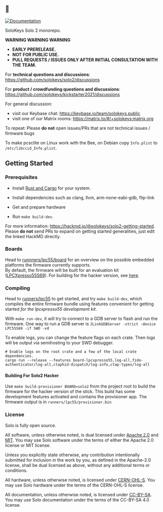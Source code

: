 ## 🐝

[![Documentation][docs-image]][docs-link]

SoloKeys Solo 2 monorepo.

**WARNING WARNING WARNING**
- **EARLY PRERELEASE.**
- **NOT FOR PUBLIC USE.**
- **PULL REQUESTS / ISSUES ONLY AFTER INITIAL CONSULTATION WITH THE TEAM.**



For **technical questions and discussions**: https://github.com/solokeys/solo2/discussions

For **product / crowdfunding questions and discussions**: https://github.com/solokeys/kickstarter2021/discussions

For general discussion:

- visit our Keybase chat: https://keybase.io/team/solokeys.public
- visit one of our Matrix rooms: https://matrix.to/#/+solokeys:matrix.org



To repeat: Please **do not** open issues/PRs that are not technical issues / firmware bugs



To make pcsclite on Linux work with the Bee, on Debian copy `Info.plist` to `/etc/libccid_Info.plist`.

[docs-image]: https://img.shields.io/badge/docs-book-green?style=flat-square
[docs-link]: https://solo-bee.netlify.com

## Getting Started

### Prerequisites

- Install [Rust and Cargo](https://www.rust-lang.org/tools/install) for your system.

- Install dependencies such as clang, llvm, arm-none-eabi-gdb, flip-link

- Get and prepare hardware
- Run `make build-dev`.

For more information: <https://hackmd.io/@solokeys/solo2-getting-started>.
Please **do not** send PRs to expand on getting started generalities, just edit the linked HackMD directly.


### Boards

Head to [runnners/lpc55/board](runners/lpc55/board) for an overview on the possible embedded platforms the firmware
currently supports.  
By default, the firmware will be built for an evaluation kit ([LPCXpresso55S69](https://www.nxp.com/design/development-boards/lpcxpresso-boards/lpcxpresso55s69-development-board:LPC55S69-EVK)).
For building for the hacker version, see [here](#building-for-solo2-hacker).

### Compiling

Head to [runners/lpc55](runners/lpc55) to get started, and try `make build-dev`, which compiles
the entire firmware bundle using features convenient for getting started *for the lpcxpresso55 development kit*.

With `make run-dev`, it will try to connect to a GDB server to flash and run the firmware.
One way to run a GDB server is `JLinkGDBServer -strict -device LPC55S69 -if SWD -vd`

To enable logs, you can change the feature flags on each crate.  Then logs will be output via semihosting to your SWD debugger.
```
# Enable logs on the root crate and a few of the local crate dependencies.
cargo run --release --features board-lpcxpresso55,log-all,fido-authenticator/log-all,ctaphid-dispatch/log-info,ctap-types/log-all
```

#### Building For Solo2 Hacker

Use `make build-provisioner BOARD=solo2` from the project root to build the firmware for the hacker version of the stick.
This build has some development features activated and contains the provisioner app.
The firmware output is in `runners/lpc55/provisioner.bin`

### License

Solo is fully open source.

All software, unless otherwise noted, is dual licensed under [Apache 2.0](LICENSE-APACHE) and [MIT](LICENSE-MIT).
You may use Solo software under the terms of either the Apache 2.0 license or MIT license.

Unless you explicitly state otherwise, any contribution intentionally submitted for inclusion in the work by you, as defined in the Apache-2.0 license, shall be dual licensed as above, without any additional terms or conditions.

All hardware, unless otherwise noted, is licensed under [CERN-OHL-S](https://github.com/solokeys/solo2-hw/blob/main/LICENSE.txt).
You may use Solo hardware under the terms of the CERN-OHL-S license.

All documentation, unless otherwise noted, is licensed under [CC-BY-SA](https://creativecommons.org/licenses/by-sa/4.0/).
You may use Solo documentation under the terms of the CC-BY-SA 4.0 license.
